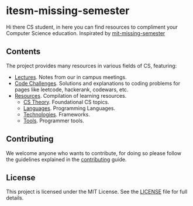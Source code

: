 # itesm-missing-semester

Hi there CS student, in here you can find resources to compliment your Computer
Science education. Inspirated by [mit-missing-semester](https://missing.csail.mit.edu/)

## Contents

The project provides many resources in various fields of CS, featuring:

- [Lectures](lectures/README.md). Notes from our in campus meetings.
- [Code Challenges](code_challenges/README.md). Solutions and explanations to
coding problems for pages like leetcode, hackerank, codewars, etc.
- [Resources](resources/README.md). Compilation of learning resources.
    - [CS Theory](resources/cs_theory/README.md). Foundational CS topics.
    - [Languages](resources/langs/README.md). Programming Languages.
    - [Technologies](resources/frameworks/README.md). Frameworks.
    - [Tools](resources/tools/README.md). Programmer tools.

## Contributing

We welcome anyone who wants to contribute, for doing so please follow the
guidelines explained in the [contributing](CONTRIBUTING.md) guide.

## License

This project is licensed under the MIT License. See the [LICENSE](LICENSE) file
for full details.
